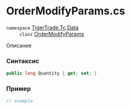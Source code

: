 
# OrderModifyParams.cs
`namespace` [TigerTrade.Tc](../../../../TigerTrade.Tc.md).[Data](../../../../TigerTrade.Tc/Data.md)  
&nbsp;&nbsp;&nbsp;&nbsp;&nbsp;&nbsp;&nbsp;&nbsp;&nbsp;`class` [OrderModifyParams](../../OrderModifyParams.cs.md)

Описание

### Синтаксис
```csharp
public long Quantity { get; set; }
```
### Пример  
```csharp
// example
```
